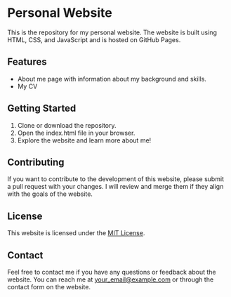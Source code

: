 # Personal Website

This is the repository for my personal website. The website is built using HTML, CSS, and JavaScript and is hosted on GitHub Pages.

## Features
- About me page with information about my background and skills.
- My CV



## Getting Started
1. Clone or download the repository.
2. Open the index.html file in your browser.
3. Explore the website and learn more about me!

## Contributing
If you want to contribute to the development of this website, please submit a pull request with your changes. I will review and merge them if they align with the goals of the website.

## License
This website is licensed under the [MIT License](https://opensource.org/licenses/MIT).

## Contact
Feel free to contact me if you have any questions or feedback about the website. You can reach me at [your_email@example.com](mailto:suhel.khan@mail.com) or through the contact form on the website.
